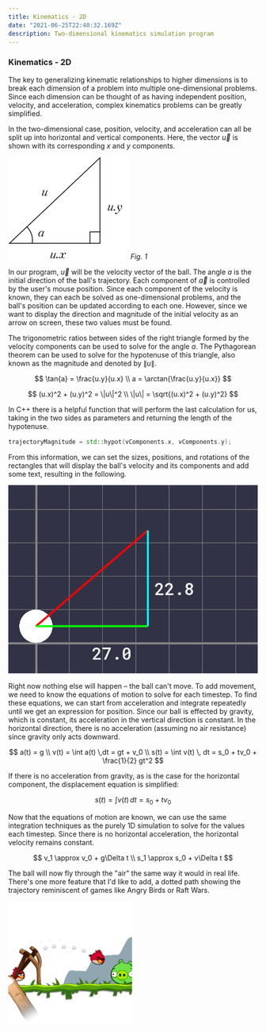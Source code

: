 ```yaml
---
title: Kinematics - 2D
date: "2021-06-25T22:40:32.169Z"
description: Two-dimensional kinematics simulation program
---
```

### Kinematics - 2D

The key to generalizing kinematic relationships to higher dimensions is to break each dimension of a problem into multiple one-dimensional problems. Since each dimension can be thought of as having independent position, velocity, and acceleration, complex kinematics problems can be greatly simplified.

In the two-dimensional case, position, velocity, and acceleration can all be split up into horizontal and vertical components. Here, the vector $\vec{u}$ is shown with its corresponding $x$ and $y$ components.

![Diagram showing velocity components](Fig1.png)
*Fig. 1*

In our program, $\vec{u}$ will be the velocity vector of the ball. The angle $a$ is the initial direction of the ball's trajectory. Each component of $\vec{a}$ is controlled by the user's mouse position. Since each component of the velocity is known, they can each be solved as one-dimensional problems, and the ball's position can be updated according to each one. However, since we want to display the direction and magnitude of the initial velocity as an arrow on screen, these two values must be found.

The trigonometric ratios between sides of the right triangle formed by the velocity components can be used to solve for the angle $a$. The Pythagorean theorem can be used to solve for the hypotenuse of this triangle, also known as the magnitude and denoted by $\|u\|$.

$$
\tan{a} = \frac{u.y}{u.x}
\\
a = \arctan{\frac{u.y}{u.x}}
$$


$$
(u.x)^2 + (u.y)^2 = \|u\|^2
\\
\|u\| = \sqrt{(u.x)^2 + (u.y)^2}
$$

In C++ there is a helpful function that will perform the last calculation for us, taking in the two sides as parameters and returning the length of the hypotenuse.
```cpp
trajectoryMagnitude = std::hypot(vComponents.x, vComponents.y);
```

From this information, we can set the sizes, positions, and rotations of the rectangles that will display the ball's velocity and its components and add some text, resulting in the following.

![Screenshot of program showing velocity vector components](Fig2.png)

Right now nothing else will happen – the ball can't move. To add movement, we need to know the equations of motion to solve for each timestep. To find these equations, we can start from acceleration and integrate repeatedly until we get an expression for position. Since our ball is effected by gravity, which is constant, its acceleration in the vertical direction is constant. In the horizontal direction, there is no acceleration (assuming no air resistance) since gravity only acts downward.

$$
a(t) = g
\\
v(t) = \int a(t) \,dt = gt + v_0
\\
s(t) = \int v(t) \, dt = s_0 + tv_0 + \frac{1}{2} gt^2
$$

If there is no acceleration from gravity, as is the case for the horizontal component, the displacement equation is simplified:

$$
s(t) = \int v(t) \, dt = s_0 + tv_0
$$

Now that the equations of motion are known, we can use the same integration techniques as the purely 1D simulation to solve for the values each timestep. Since there is no horizontal acceleration, the horizontal velocity remains constant.

$$
v_1 \approx v_0 + g\Delta t
\\
s_1 \approx s_0 + v\Delta t
$$

The ball will now fly through the "air" the same way it would in real life. There's one more feature that I'd like to add, a dotted path showing the trajectory reminiscent of games like Angry Birds or Raft Wars.

![Angry Birds screenshot](Fig3.png)